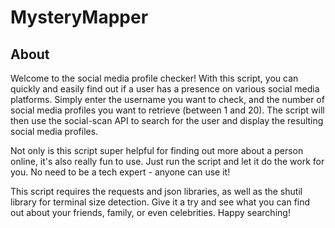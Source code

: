 # MysteryMapper
 ## About 
 
Welcome to the social media profile checker! With this script, you can quickly and easily find out if a user has a presence on various social media platforms. Simply enter the username you want to check, and the number of social media profiles you want to retrieve (between 1 and 20). The script will then use the social-scan API to search for the user and display the resulting social media profiles.

Not only is this script super helpful for finding out more about a person online, it's also really fun to use. Just run the script and let it do the work for you. No need to be a tech expert - anyone can use it!

This script requires the requests and json libraries, as well as the shutil library for terminal size detection. Give it a try and see what you can find out about your friends, family, or even celebrities. Happy searching!
